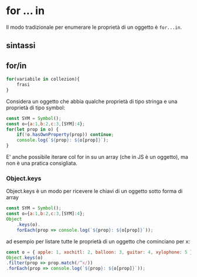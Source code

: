 # for ... in

Il modo tradizionale per enumerare le proprietà di un oggetto è `for...in`. 

## sintassi

## for/in
```javascript
for(variabile in collezion){
    frasi
}
```



Considera un oggetto che abbia qualche proprietà di tipo stringa e una proprietà di tipo symbol:

```javascript
const SYM = Symbol();
const o={a:1,b:2,c:3,[SYM]:4};
for(let prop in o) { 
    if(!o.hasOwnProperty(prop)) continue; 
    console.log(`${prop}: ${o[prop]}`);
}
```

E' anche possibile iterare col for in su un array (che in JS è un oggetto), ma non è una pratica consigliata.

### Object.keys

Object.keys è un modo per ricevere le chiavi di un oggetto sotto forma di array 

```javascript
const SYM = Symbol();
const o={a:1,b:2,c:3,[SYM]:4}; 
Object
    .keys(o).
    forEach(prop => console.log(`${prop}: ${o[prop]}`));
```

ad esempio per listare tutte le proprietà di un oggetto che cominciano per x:

```javascript
const o = { apple: 1, xochitl: 2, balloon: 3, guitar: 4, xylophone: 5 };
Object.keys(o)
.filter(prop => prop.match(/^x/))
.forEach(prop => console.log(`${prop}: ${o[prop]}`));
```
